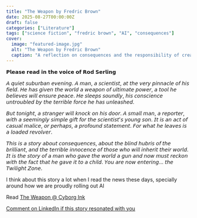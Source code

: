 ```yaml
---
title: "The Weapon by Fredric Brown"
date: 2025-08-27T00:00:00Z
draft: false
categories: ["Literature"]
tags: ["science fiction", "fredric brown", "AI", "consequences"]
cover:
  image: "featured-image.jpg"
  alt: "The Weapon by Fredric Brown"
  caption: "A reflection on consequences and the responsibility of creators"
---
```


𝗣𝗹𝗲𝗮𝘀𝗲 𝗿𝗲𝗮𝗱 𝗶𝗻 𝘁𝗵𝗲 𝘃𝗼𝗶𝗰𝗲 𝗼𝗳 𝗥𝗼𝗱 𝗦𝗲𝗿𝗹𝗶𝗻𝗴

𝘈 𝘲𝘶𝘪𝘦𝘵 𝘴𝘶𝘣𝘶𝘳𝘣𝘢𝘯 𝘦𝘷𝘦𝘯𝘪𝘯𝘨. 𝘈 𝘮𝘢𝘯, 𝘢 𝘴𝘤𝘪𝘦𝘯𝘵𝘪𝘴𝘵, 𝘢𝘵 𝘵𝘩𝘦 𝘷𝘦𝘳𝘺 𝘱𝘪𝘯𝘯𝘢𝘤𝘭𝘦 𝘰𝘧 𝘩𝘪𝘴 𝘧𝘪𝘦𝘭𝘥. 𝘏𝘦 𝘩𝘢𝘴 𝘨𝘪𝘷𝘦𝘯 𝘵𝘩𝘦 𝘸𝘰𝘳𝘭𝘥 𝘢 𝘸𝘦𝘢𝘱𝘰𝘯 𝘰𝘧 𝘶𝘭𝘵𝘪𝘮𝘢𝘵𝘦 𝘱𝘰𝘸𝘦𝘳, 𝘢 𝘵𝘰𝘰𝘭 𝘩𝘦 𝘣𝘦𝘭𝘪𝘦𝘷𝘦𝘴 𝘸𝘪𝘭𝘭 𝘦𝘯𝘴𝘶𝘳𝘦 𝘱𝘦𝘢𝘤𝘦. 𝘏𝘦 𝘴𝘭𝘦𝘦𝘱𝘴 𝘴𝘰𝘶𝘯𝘥𝘭𝘺, 𝘩𝘪𝘴 𝘤𝘰𝘯𝘴𝘤𝘪𝘦𝘯𝘤𝘦 𝘶𝘯𝘵𝘳𝘰𝘶𝘣𝘭𝘦𝘥 𝘣𝘺 𝘵𝘩𝘦 𝘵𝘦𝘳𝘳𝘪𝘣𝘭𝘦 𝘧𝘰𝘳𝘤𝘦 𝘩𝘦 𝘩𝘢𝘴 𝘶𝘯𝘭𝘦𝘢𝘴𝘩𝘦𝘥.

𝘉𝘶𝘵 𝘵𝘰𝘯𝘪𝘨𝘩𝘵, 𝘢 𝘴𝘵𝘳𝘢𝘯𝘨𝘦𝘳 𝘸𝘪𝘭𝘭 𝘬𝘯𝘰𝘤𝘬 𝘰𝘯 𝘩𝘪𝘴 𝘥𝘰𝘰𝘳. 𝘈 𝘴𝘮𝘢𝘭𝘭 𝘮𝘢𝘯, 𝘢 𝘳𝘦𝘱𝘰𝘳𝘵𝘦𝘳, 𝘸𝘪𝘵𝘩 𝘢 𝘴𝘦𝘦𝘮𝘪𝘯𝘨𝘭𝘺 𝘴𝘪𝘮𝘱𝘭𝘦 𝘨𝘪𝘧𝘵 𝘧𝘰𝘳 𝘵𝘩𝘦 𝘴𝘤𝘪𝘦𝘯𝘵𝘪𝘴𝘵'𝘴 𝘺𝘰𝘶𝘯𝘨 𝘴𝘰𝘯. 𝘐𝘵 𝘪𝘴 𝘢𝘯 𝘢𝘤𝘵 𝘰𝘧 𝘤𝘢𝘴𝘶𝘢𝘭 𝘮𝘢𝘭𝘪𝘤𝘦, 𝘰𝘳 𝘱𝘦𝘳𝘩𝘢𝘱𝘴, 𝘢 𝘱𝘳𝘰𝘧𝘰𝘶𝘯𝘥 𝘴𝘵𝘢𝘵𝘦𝘮𝘦𝘯𝘵. 𝘍𝘰𝘳 𝘸𝘩𝘢𝘵 𝘩𝘦 𝘭𝘦𝘢𝘷𝘦𝘴 𝘪𝘴 𝘢 𝘭𝘰𝘢𝘥𝘦𝘥 𝘳𝘦𝘷𝘰𝘭𝘷𝘦𝘳.

𝘛𝘩𝘪𝘴 𝘪𝘴 𝘢 𝘴𝘵𝘰𝘳𝘺 𝘢𝘣𝘰𝘶𝘵 𝘤𝘰𝘯𝘴𝘦𝘲𝘶𝘦𝘯𝘤𝘦𝘴, 𝘢𝘣𝘰𝘶𝘵 𝘵𝘩𝘦 𝘣𝘭𝘪𝘯𝘥 𝘩𝘶𝘣𝘳𝘪𝘴 𝘰𝘧 𝘵𝘩𝘦 𝘣𝘳𝘪𝘭𝘭𝘪𝘢𝘯𝘵, 𝘢𝘯𝘥 𝘵𝘩𝘦 𝘵𝘦𝘳𝘳𝘪𝘣𝘭𝘦 𝘪𝘯𝘯𝘰𝘤𝘦𝘯𝘤𝘦 𝘰𝘧 𝘵𝘩𝘰𝘴𝘦 𝘸𝘩𝘰 𝘸𝘪𝘭𝘭 𝘪𝘯𝘩𝘦𝘳𝘪𝘵 𝘵𝘩𝘦𝘪𝘳 𝘸𝘰𝘳𝘭𝘥. 𝘐𝘵 𝘪𝘴 𝘵𝘩𝘦 𝘴𝘵𝘰𝘳𝘺 𝘰𝘧 𝘢 𝘮𝘢𝘯 𝘸𝘩𝘰 𝘨𝘢𝘷𝘦 𝘵𝘩𝘦 𝘸𝘰𝘳𝘭𝘥 𝘢 𝘨𝘶𝘯 𝘢𝘯𝘥 𝘯𝘰𝘸 𝘮𝘶𝘴𝘵 𝘳𝘦𝘤𝘬𝘰𝘯 𝘸𝘪𝘵𝘩 𝘵𝘩𝘦 𝘧𝘢𝘤𝘵 𝘵𝘩𝘢𝘵 𝘩𝘦 𝘨𝘢𝘷𝘦 𝘪𝘵 𝘵𝘰 𝘢 𝘤𝘩𝘪𝘭𝘥. 𝘠𝘰𝘶 𝘢𝘳𝘦 𝘯𝘰𝘸 𝘦𝘯𝘵𝘦𝘳𝘪𝘯𝘨... 𝘵𝘩𝘦 𝘛𝘸𝘪𝘭𝘪𝘨𝘩𝘵 𝘡𝘰𝘯𝘦.

I think about this story a lot when I read the news these days, specially around how we are proudly rolling out AI

Read [The Weapon @ Cyborg Ink](https://cyborgink.com/2022/11/04/the-weapon-fredric-brown-1951/?hl=en-US)

[Comment on LinkedIn if this story resonated with you](https://www.linkedin.com/posts/aaronheld_ai-activity-7366496700917620737-yr6g?utm_source=share&utm_medium=member_desktop&rcm=ACoAAABYtIIBRVQrGe5GRc8vPnSRr3--lonpOLQ)